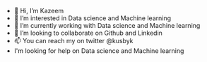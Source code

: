 - 👋 Hi, I’m Kazeem
- 👀 I’m interested in Data science and  Machine learning
- 🌱 I’m currently working with Data science and Machine learning
- 💞️ I’m looking to collaborate on Github and Linkedin
- 📫 You can reach my on twitter @kusbyk
- I'm looking for help on Data science and Machine learning

<!---
kusby/kusby is a ✨ special ✨ repository because its `README.md` (this file) appears on your GitHub profile.
You can click the Preview link to take a look at your changes.
--->
